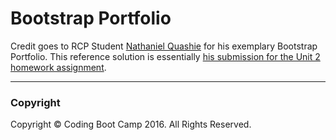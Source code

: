 # Bootstrap Portfolio

Credit goes to RCP Student [Nathaniel Quashie](http://github.com/bklynate) for his exemplary Bootstrap Portfolio. This reference solution is essentially [his submission for the Unit 2 homework assignment](https://github.com/bklynate/bootstrap-bp).

---

### Copyright

Copyright &copy; Coding Boot Camp 2016. All Rights Reserved.
